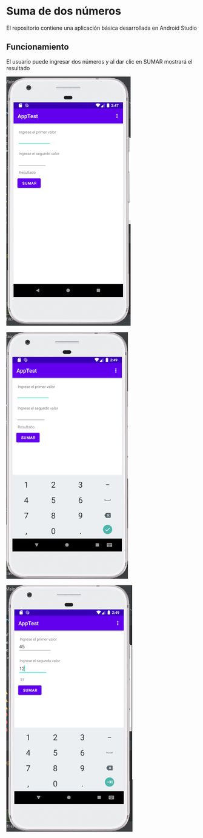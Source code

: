# Suma de dos números

El repositorio contiene una aplicación básica desarrollada en Android Studio
## Funcionamiento

El usuario puede ingresar dos números y al dar clic en SUMAR mostrará el resultado

![Página principal](https://raw.githubusercontent.com/Jaela-C/FirstAppAndroidStudio_Add/master/images/Principal.PNG)

![Ingresar valores](https://raw.githubusercontent.com/Jaela-C/FirstAppAndroidStudio_Add/master/images/Buttons.PNG)

![Resultado de la suma](https://raw.githubusercontent.com/Jaela-C/FirstAppAndroidStudio_Add/master/images/Add.PNG)
